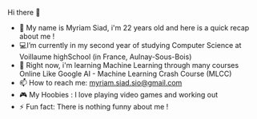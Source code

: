 Hi there 👋

<!--
**MyriamSiad/MyriamSiad** is a ✨ _special_ ✨ repository because its `README.md` (this file) appears on your GitHub profile.

Here are some ideas to get you started:
-->
- 👧 My name is Myriam Siad, i'm 22 years old and here is a quick recap about me ! 
- 💻I’m currently in my second year of studying  Computer Science at Voillaume highSchool (in France, Aulnay-Sous-Bois)
- 🌱 Right now, i'm learning Machine Learning through many courses Online Like Google AI - Machine Learning Crash Course (MLCC)
- 📫 How to reach me: myriam.siad.sio@gmail.com
- 🎮 My Hoobies : I love playing video games and working out
- ⚡ Fun fact: There is nothing funny about me ! 
<!--
- 👯 I’m looking to collaborate on ...
- 🤔 I’m looking for help with ...
- 💬 Ask me about ...
- 📫 How to reach me: ...
- 😄 Pronouns: ...
- ⚡ Fun fact: ...

-->
